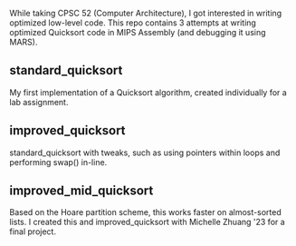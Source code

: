 While taking CPSC 52 (Computer Architecture), I got interested in writing optimized low-level code. This repo contains 3 attempts at writing optimized Quicksort code in MIPS Assembly (and debugging it using MARS).

## standard_quicksort
My first implementation of a Quicksort algorithm, created individually for a lab assignment.
## improved_quicksort
standard_quicksort with tweaks, such as using pointers within loops and performing swap() in-line.
## improved_mid_quicksort
Based on the Hoare partition scheme, this works faster on almost-sorted lists. I created this and improved_quicksort with Michelle Zhuang '23 for a final project.
